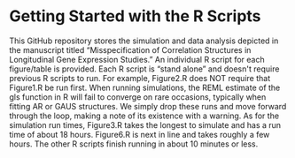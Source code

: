 # Getting Started with the R Scripts
This GitHub repository stores the simulation and data analysis depicted in the manuscript titled “Misspecification of Correlation Structures in Longitudinal Gene Expression Studies.” An individual R script for each figure/table is provided. Each R script is “stand alone” and doesn't require previous R scripts to run. For example, Figure2.R does NOT require that Figure1.R be run first. When running simulations, the REML estimate of the gls function in R will fail to converge on rare occasions, typically when fitting AR or GAUS structures. We simply drop these runs and move forward through the loop, making a note of its existence with a warning. As for the simulation run times, Figure3.R takes the longest to simulate and has a run time of about 18 hours. Figure6.R is next in line and takes roughly a few hours. The other R scripts finish running in about 10 minutes or less.
